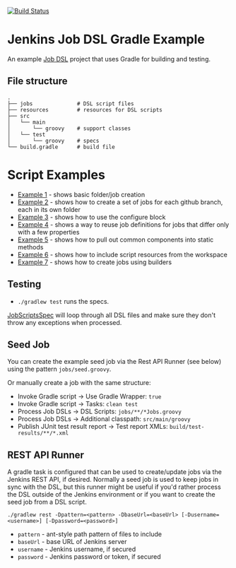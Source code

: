 [![Build Status](https://buildhive.cloudbees.com/job/sheehan/job/job-dsl-gradle-example/badge/icon)](https://buildhive.cloudbees.com/job/sheehan/job/job-dsl-gradle-example/)

# Jenkins Job DSL Gradle Example 

An example [Job DSL](https://github.com/jenkinsci/job-dsl-plugin) project that uses Gradle for building and testing.

## File structure

    .
    ├── jobs              # DSL script files
    ├── resources         # resources for DSL scripts
    ├── src
    │   └── main
    │       └── groovy    # support classes
    │   └── test
    │       └── groovy    # specs
    └── build.gradle      # build file

# Script Examples

* [Example 1](jobs/example1Jobs.groovy) - shows basic folder/job creation
* [Example 2](jobs/example2Jobs.groovy) - shows how to create a set of jobs for each github branch, each in its own folder
* [Example 3](jobs/example3Jobs.groovy) - shows how to use the configure block
* [Example 4](jobs/example4Jobs.groovy) - shows a way to reuse job definitions for jobs that differ only with a few properties
* [Example 5](jobs/example5Jobs.groovy) - shows how to pull out common components into static methods
* [Example 6](jobs/example6Jobs.groovy) - shows how to include script resources from the workspace
* [Example 7](jobs/example7Jobs.groovy) - shows how to create jobs using builders

## Testing

* `./gradlew test` runs the specs.

[JobScriptsSpec](src/test/groovy/com/dslexample/JobScriptsSpec.groovy) 
will loop through all DSL files and make sure they don't throw any exceptions when processed.

## Seed Job

You can create the example seed job via the Rest API Runner (see below) using the pattern `jobs/seed.groovy`.

Or manually create a job with the same structure:

* Invoke Gradle script → Use Gradle Wrapper: `true`
* Invoke Gradle script → Tasks: `clean test`
* Process Job DSLs → DSL Scripts: `jobs/**/*Jobs.groovy`
* Process Job DSLs → Additional classpath: `src/main/groovy`
* Publish JUnit test result report → Test report XMLs: `build/test-results/**/*.xml`

## REST API Runner

A gradle task is configured that can be used to create/update jobs via the Jenkins REST API, if desired. Normally
a seed job is used to keep jobs in sync with the DSL, but this runner might be useful if you'd rather process the
DSL outside of the Jenkins environment or if you want to create the seed job from a DSL script.

```./gradlew rest -Dpattern=<pattern> -DbaseUrl=<baseUrl> [-Dusername=<username>] [-Dpassword=<password>]```

* `pattern` - ant-style path pattern of files to include
* `baseUrl` - base URL of Jenkins server
* `username` - Jenkins username, if secured
* `password` - Jenkins password or token, if secured
